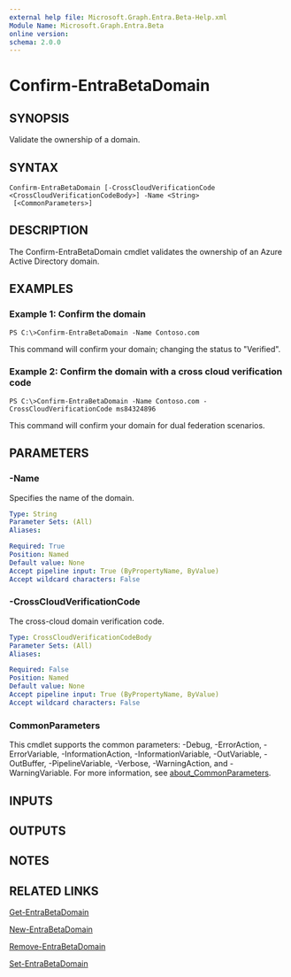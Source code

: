 ```yaml
---
external help file: Microsoft.Graph.Entra.Beta-Help.xml
Module Name: Microsoft.Graph.Entra.Beta
online version:
schema: 2.0.0
---
```


# Confirm-EntraBetaDomain

## SYNOPSIS
Validate the ownership of a domain.

## SYNTAX

```
Confirm-EntraBetaDomain [-CrossCloudVerificationCode <CrossCloudVerificationCodeBody>] -Name <String>
 [<CommonParameters>]
```

## DESCRIPTION
The Confirm-EntraBetaDomain cmdlet validates the ownership of an Azure Active Directory domain.

## EXAMPLES

### Example 1: Confirm the domain
```
PS C:\>Confirm-EntraBetaDomain -Name Contoso.com
```

This command will confirm your domain; changing the status to "Verified".

### Example 2: Confirm the domain with a cross cloud verification code
```
PS C:\>Confirm-EntraBetaDomain -Name Contoso.com -CrossCloudVerificationCode ms84324896
```

This command will confirm your domain for dual federation scenarios.

## PARAMETERS

### -Name
Specifies the name of the domain.

```yaml
Type: String
Parameter Sets: (All)
Aliases:

Required: True
Position: Named
Default value: None
Accept pipeline input: True (ByPropertyName, ByValue)
Accept wildcard characters: False
```

### -CrossCloudVerificationCode
The cross-cloud domain verification code.

```yaml
Type: CrossCloudVerificationCodeBody
Parameter Sets: (All)
Aliases:

Required: False
Position: Named
Default value: None
Accept pipeline input: True (ByPropertyName, ByValue)
Accept wildcard characters: False
```

### CommonParameters
This cmdlet supports the common parameters: -Debug, -ErrorAction, -ErrorVariable, -InformationAction, -InformationVariable, -OutVariable, -OutBuffer, -PipelineVariable, -Verbose, -WarningAction, and -WarningVariable. For more information, see [about_CommonParameters](http://go.microsoft.com/fwlink/?LinkID=113216).

## INPUTS

## OUTPUTS

## NOTES

## RELATED LINKS

[Get-EntraBetaDomain]()

[New-EntraBetaDomain]()

[Remove-EntraBetaDomain]()

[Set-EntraBetaDomain]()

